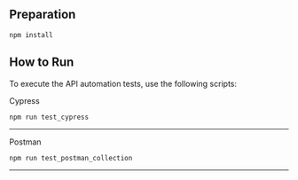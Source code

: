 
## Preparation

```
npm install
```
## How to Run

To execute the API automation tests, use the following scripts:

Cypress
```
npm run test_cypress
```
-------
Postman
```
npm run test_postman_collection
```
-------
